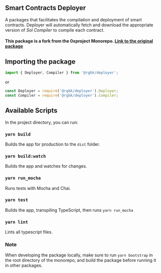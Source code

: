 ## Smart Contracts Deployer

A packages that facilitates the compilation and deployment of smart contracts. Deployer will automatically fetch and download the appropriate version of _Sol Compiler_ to compile each contract.

#### This package is a fork from the 0xproject Monorepo. [Link to the original package](https://github.com/0xProject/0x-monorepo/tree/d08bfbf7054d0d98680daab3d1fdc0ac878dcc16/packages/deployer)

## Importing the package

```javascript
import { Deployer, Compiler } from '@rgbk/deployer';
```

or

```javascript
const Deployer = require('@rgbk/deployer').Deployer;
const Compiler = require('@rgbk/deployer').Compiler;
```

## Available Scripts

In the project directory, you can run:

### `yarn build`

Builds the app for production to the `dist` folder.

### `yarn build:watch`

Builds the app and watches for changes.

### `yarn run_mocha`

Runs tests with Mocha and Chai.

### `yarn test`

Builds the app, transpiling TypeScript, then runs `yarn run_mocha`

### `yarn lint`

Lints all typescript files.

### Note

When developing the package locally, make sure to run `yarn bootstrap` in the root directory of the monorepo, and build the package before running it in other packages.
